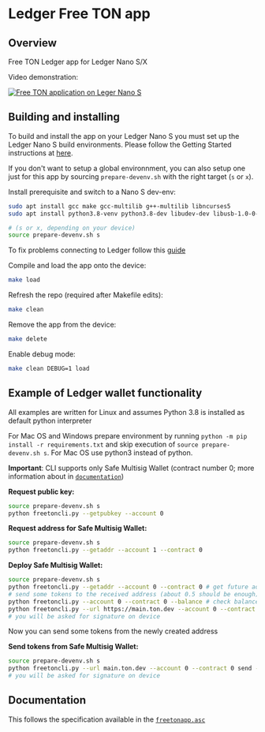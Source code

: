 # Ledger Free TON app

## Overview
Free TON Ledger app for Ledger Nano S/X

Video demonstration:

[![Free TON application on Leger Nano S](https://i.imgur.com/1X3wW9n.png)](https://youtu.be/QVHLJHUNEJU "Free TON application on Leger Nano S")

## Building and installing
To build and install the app on your Ledger Nano S you must set up the Ledger Nano S build environments. Please follow the Getting Started instructions at [here](https://ledger.readthedocs.io/en/latest/userspace/getting_started.html).

If you don't want to setup a global environnment, you can also setup one just for this app by sourcing `prepare-devenv.sh` with the right target (`s` or `x`).

Install prerequisite and switch to a Nano S dev-env:

```bash
sudo apt install gcc make gcc-multilib g++-multilib libncurses5
sudo apt install python3.8-venv python3.8-dev libudev-dev libusb-1.0-0-dev

# (s or x, depending on your device)
source prepare-devenv.sh s 
```

To fix problems connecting to Ledger follow this [guide](https://support.ledger.com/hc/en-us/articles/115005165269-Fix-connection-issues)

Compile and load the app onto the device:
```bash
make load
```

Refresh the repo (required after Makefile edits):
```bash
make clean
```

Remove the app from the device:
```bash
make delete
```

Enable debug mode:
```bash
make clean DEBUG=1 load
```

## Example of Ledger wallet functionality

All examples are written for Linux and assumes Python 3.8 is installed as default python interpreter

For Mac OS and Windows prepare environment by running `python -m pip install -r requirements.txt` and skip execution of `source prepare-devenv.sh s`. For Mac OS use python3 instead of python.

**Important**: CLI supports only Safe Multisig Wallet (contract number 0; more information about in [`documentation`](doc/freetonapp.asc))

**Request public key:**
```bash
source prepare-devenv.sh s
python freetoncli.py --getpubkey --account 0
```

**Request address for Safe Multisig Wallet:**
```bash
source prepare-devenv.sh s
python freetoncli.py --getaddr --account 1 --contract 0
```

**Deploy Safe Multisig Wallet:**

```bash
source prepare-devenv.sh s
python freetoncli.py --getaddr --account 0 --contract 0 # get future address of the Safe Multisig contract for account 0
# send some tokens to the received address (about 0.5 should be enough)
python freetoncli.py --account 0 --contract 0 --balance # check balance before deploy
python freetoncli.py --url https://main.ton.dev --account 0 --contract 0 deploy
# you will be asked for signature on device
```
Now you can send some tokens from the newly created address

**Send tokens from Safe Multisig Wallet:**

```bash
source prepare-devenv.sh s
python freetoncli.py --url main.ton.dev --account 0 --contract 0 send --dest 0:b3e44db0197dff175f5b71e1003bd57d2e8068892839874eefc8ca95106a8435 --value 0.1
# you will be asked for signature on device
```

## Documentation
This follows the specification available in the [`freetonapp.asc`](doc/freetonapp.asc)
